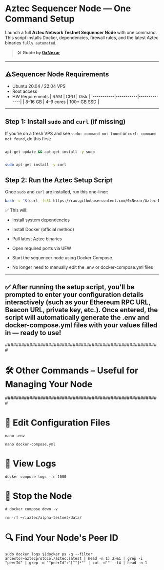 # Aztec Sequencer Node — One Command Setup

Launch a full **Aztec Network Testnet Sequencer Node** with one command. This script installs Docker, dependencies, firewall rules, 
and the latest Aztec binaries `fully automated`.

> 🛠️ **Guide by [0xNexar](https://github.com/0xNexar)**

---

## ⚠️Sequencer Node Requirements

- Ubuntu 20.04 / 22.04 VPS  
- Root access
- HW Requirements
  | RAM       | CPU       | Disk         |
  |-----------|-----------|--------------|
  | 8–16 GB   | 4–9 cores | 100+ GB SSD  |

---

##  Step 1: Install `sudo` and `curl` (if missing)

If you're on a fresh VPS and see `sudo: command not found` or `curl: command not found`, do this first:

```bash

apt-get update && apt-get install -y sudo
```
```bash

sudo apt-get install -y curl
```

## Step 2: Run the Aztec Setup Script


Once `sudo` and `curl` are installed, run this one-liner:

```bash
bash -c "$(curl -fsSL https://raw.githubusercontent.com/0xNexar/Aztec-Network/main/run.sh)"
```

✅ This will:

 * Install system dependencies

 * Install Docker (official method)

 * Pull latest Aztec binaries

 * Open required ports via UFW

 * Start the sequencer node using Docker Compose

 * No longer need to manually edit the .env or docker-compose.yml files

---
✅ After running the setup script, you'll be prompted to enter your configuration details interactively (such as your Ethereum RPC URL, Beacon URL, private key, etc.).
Once entered, the script will automatically generate the .env and docker-compose.yml files with your values filled in — ready to use!
---

#########################################################
# 🛠 Other Commands – Useful for Managing Your Node
#########################################################

# 🔧 Edit Configuration Files

```
nano .env

```

```
nano docker-compose.yml
```

# 📜 View Logs

``` 
docker compose logs -fn 1000
```

# 🛑 Stop the Node

```
# docker compose down -v 
```

```
rm -rf ~/.aztec/alpha-testnet/data/
```

# 🔍 Find Your Node's Peer ID

```
sudo docker logs $(docker ps -q --filter ancestor=aztecprotocol/aztec:latest | head -n 1) 2>&1 | grep -i "peerId" | grep -o '"peerId":"[^"]*"' | cut -d'"' -f4 | head -n 1
```
